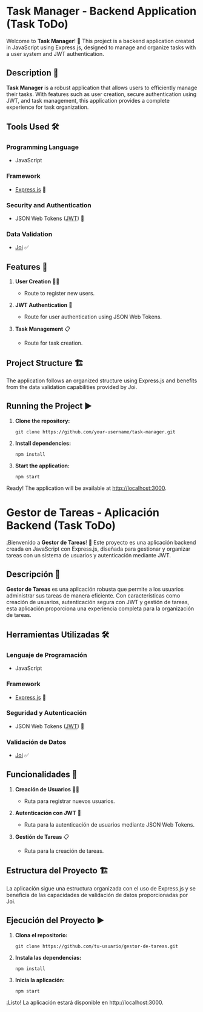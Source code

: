 # Task Manager - Backend Application (Task ToDo)

Welcome to **Task Manager**! 🚀 This project is a backend application created in JavaScript using Express.js, designed to manage and organize tasks with a user system and JWT authentication.

## Description 📝

**Task Manager** is a robust application that allows users to efficiently manage their tasks. With features such as user creation, secure authentication using JWT, and task management, this application provides a complete experience for task organization.

## Tools Used 🛠️

### Programming Language

-   JavaScript

### Framework

-   [Express.js](https://expressjs.com/) 🚀

### Security and Authentication

-   JSON Web Tokens ([JWT](https://jwt.io/)) 🔐

### Data Validation

-   [Joi](https://joi.dev/) ✅

## Features 🚀

1.  **User Creation** 🧑‍💻
    
    -   Route to register new users.
2.  **JWT Authentication** 🔐
    
    -   Route for user authentication using JSON Web Tokens.
3.  **Task Management** 📋
    
    -   Route for task creation.

## Project Structure 🏗️

The application follows an organized structure using Express.js and benefits from the data validation capabilities provided by Joi.

## Running the Project ▶️

1.  **Clone the repository:**
    
    `git clone https://github.com/your-username/task-manager.git`
    
2.  **Install dependencies:**
    
    `npm install`
    
3.  **Start the application:**
    
    `npm start`
    

Ready! The application will be available at [http://localhost:3000](http://localhost:3000/).



#
#
#




# Gestor de Tareas - Aplicación Backend (Task ToDo)

¡Bienvenido a **Gestor de Tareas**! 🚀 Este proyecto es una aplicación backend creada en JavaScript con Express.js, diseñada para gestionar y organizar tareas con un sistema de usuarios y autenticación mediante JWT.

## Descripción 📝

**Gestor de Tareas** es una aplicación robusta que permite a los usuarios administrar sus tareas de manera eficiente. Con características como creación de usuarios, autenticación segura con JWT y gestión de tareas, esta aplicación proporciona una experiencia completa para la organización de tareas.

## Herramientas Utilizadas 🛠️

### Lenguaje de Programación  
-   JavaScript

### Framework
-   [Express.js](https://expressjs.com/) 🚀

### Seguridad y Autenticación
-   JSON Web Tokens ([JWT](https://jwt.io/)) 🔐

### Validación de Datos
-   [Joi](https://joi.dev/) ✅

## Funcionalidades 🚀

1.  **Creación de Usuarios** 🧑‍💻
    
    -   Ruta para registrar nuevos usuarios.
2.  **Autenticación con JWT** 🔐
    
    -   Ruta para la autenticación de usuarios mediante JSON Web Tokens.
3.  **Gestión de Tareas** 📋
    
    -   Ruta para la creación de tareas.

## Estructura del Proyecto 🏗️

La aplicación sigue una estructura organizada con el uso de Express.js y se beneficia de las capacidades de validación de datos proporcionadas por Joi.

## Ejecución del Proyecto ▶️

1.  **Clona el repositorio:**
    
    `git clone https://github.com/tu-usuario/gestor-de-tareas.git` 
    
2.  **Instala las dependencias:**
 
    `npm install` 
    
3.  **Inicia la aplicación:**
    
    `npm start` 
    
¡Listo! La aplicación estará disponible en http://localhost:3000.

